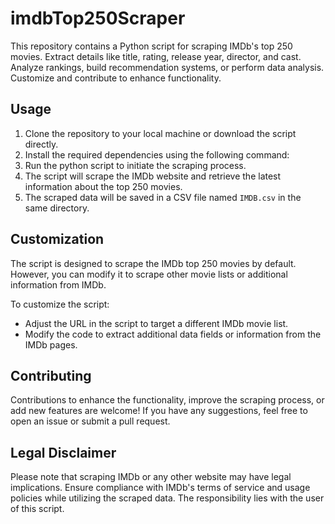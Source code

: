 # imdbTop250Scraper
This repository contains a Python script for scraping IMDb's top 250 movies. Extract details like title, rating, release year, director, and cast. Analyze rankings, build recommendation systems, or perform data analysis. Customize and contribute to enhance functionality.

## Usage

1. Clone the repository to your local machine or download the script directly.
2. Install the required dependencies using the following command:
3. Run the python script  to initiate the scraping process.
4. The script will scrape the IMDb website and retrieve the latest information about the top 250 movies.
5. The scraped data will be saved in a CSV file named `IMDB.csv` in the same directory.

## Customization

The script is designed to scrape the IMDb top 250 movies by default. However, you can modify it to scrape other movie lists or additional information from IMDb.

To customize the script:
- Adjust the URL in the script to target a different IMDb movie list.
- Modify the code to extract additional data fields or information from the IMDb pages.

## Contributing

Contributions to enhance the functionality, improve the scraping process, or add new features are welcome! If you have any suggestions, feel free to open an issue or submit a pull request.

## Legal Disclaimer

Please note that scraping IMDb or any other website may have legal implications. Ensure compliance with IMDb's terms of service and usage policies while utilizing the scraped data. The responsibility lies with the user of this script.
